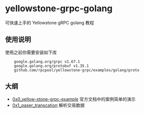 # yellowstone-grpc-golang
可快速上手的 Yellowstone gRPC  golang 教程

## 使用说明
使用之前你需要安装如下库
```
	google.golang.org/grpc v1.67.1
	google.golang.org/protobuf v1.35.1
    github.com/rpcpool/yellowstone-grpc/examples/golang/proto
```
## 大纲

- [0x0_yellow-stone-grpc-example](./0x0_yellow-stone-grpc-example/readme.md)  官方文档中的案例简单的演示
- [0x1_paser_transcation](./0x1_paser_transcation/readme.md) 解析交易数据